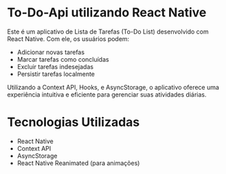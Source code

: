 # To-Do-Api utilizando React Native
Este é um aplicativo de Lista de Tarefas (To-Do List) desenvolvido com React Native. Com ele, os usuários podem:

- Adicionar novas tarefas
- Marcar tarefas como concluídas
- Excluir tarefas indesejadas
- Persistir tarefas localmente

Utilizando a Context API, Hooks, e AsyncStorage, o aplicativo oferece uma experiência intuitiva e eficiente para gerenciar suas atividades diárias.

# Tecnologias Utilizadas

- React Native
- Context API
- AsyncStorage
- React Native Reanimated (para animações)
